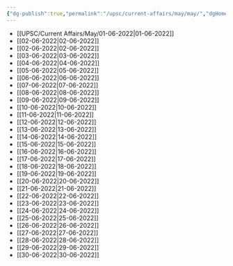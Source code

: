 ```yaml
---
{"dg-publish":true,"permalink":"/upsc/current-affairs/may/may/","dgHomeLink":true,"dgPassFrontmatter":false}
---
```



- [[UPSC/Current Affairs/May/01-06-2022|01-06-2022]]
- [[02-06-2022|02-06-2022]]
- [[02-06-2022|02-06-2022]]
- [[03-06-2022|03-06-2022]]
- [[04-06-2022|04-06-2022]]
- [[05-06-2022|05-06-2022]]
- [[06-06-2022|06-06-2022]]
- [[07-06-2022|07-06-2022]]
- [[08-06-2022|08-06-2022]]
- [[09-06-2022|09-06-2022]]
- [[10-06-2022|10-06-2022]]
- [[11-06-2022|11-06-2022]]
- [[12-06-2022|12-06-2022]]
- [[13-06-2022|13-06-2022]]
- [[14-06-2022|14-06-2022]]
- [[15-06-2022|15-06-2022]]
- [[16-06-2022|16-06-2022]]
- [[17-06-2022|17-06-2022]]
- [[18-06-2022|18-06-2022]]
- [[19-06-2022|19-06-2022]]
- [[20-06-2022|20-06-2022]]
- [[21-06-2022|21-06-2022]]
- [[22-06-2022|22-06-2022]]
- [[23-06-2022|23-06-2022]]
- [[24-06-2022|24-06-2022]]
- [[25-06-2022|25-06-2022]]
- [[26-06-2022|26-06-2022]]
- [[27-06-2022|27-06-2022]]
- [[28-06-2022|28-06-2022]]
- [[29-06-2022|29-06-2022]]
- [[30-06-2022|30-06-2022]]